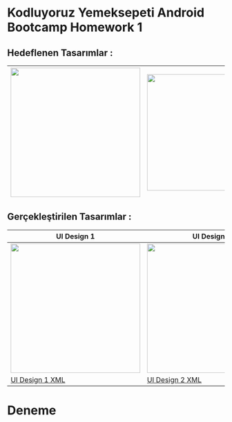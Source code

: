 # Kodluyoruz Yemeksepeti Android Bootcamp Homework 1

## Hedeflenen Tasarımlar :
 | <image src="https://user-images.githubusercontent.com/80040232/124368097-23c7be80-dc66-11eb-9b5e-7c84d7575136.PNG" width="300"> | <image src="https://user-images.githubusercontent.com/80040232/124368134-bd8f6b80-dc66-11eb-84f3-39fe97b89050.PNG" width="270"> |
| --- | ---


## Gerçekleştirilen Tasarımlar :
 
 |UI Design 1 | UI Design 2 |
| --- | ---
 |  <image src="https://user-images.githubusercontent.com/80040232/124367837-7b185f80-dc63-11eb-8b76-8ea7cc83e324.PNG" width="300"> | <image src="https://user-images.githubusercontent.com/80040232/124367935-933cae80-dc64-11eb-9bf6-653ca9930d0b.PNG" width="300"> | 
  [UI Design 1 XML](https://github.com/Yemeksepeti-Mobil-Android-Bootcamp/android-views-furkanakalin/blob/master/app/src/main/res/layout/activity_secound.xml)| [UI Design 2 XML](https://github.com/Yemeksepeti-Mobil-Android-Bootcamp/android-views-furkanakalin/blob/master/app/src/main/res/layout/activity_profile.xml)| 
# Deneme